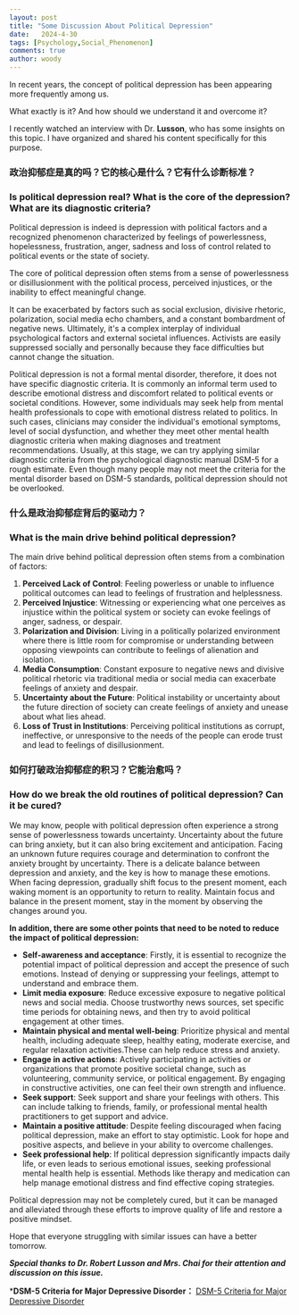 ```yaml
---
layout: post
title: "Some Discussion About Political Depression"
date:   2024-4-30
tags: [Psychology,Social_Phenomenon]
comments: true
author: woody
---
```


In recent years, the concept of political depression has been appearing more frequently among us. 

What exactly is it? And how should we understand it and overcome it? 

I recently watched an interview with Dr. **Lusson**, who has some insights on this topic. I have organized and shared his content specifically for this purpose.

### 政治抑郁症是真的吗？它的核心是什么？它有什么诊断标准？
### Is political depression real? What is the core of the depression? What are its diagnostic criteria?

Political depression is indeed is depression with political factors and a recognized phenomenon characterized by feelings of powerlessness, hopelessness, frustration, anger, sadness and loss of control related to political events or the state of society. 

The core of political depression often stems from a sense of powerlessness or disillusionment with the political process, perceived injustices, or the inability to effect meaningful change.

It can be exacerbated by factors such as social exclusion, divisive rhetoric, polarization, social media echo chambers, and a constant bombardment of negative news. Ultimately, it's a complex interplay of individual psychological factors and external societal influences. Activists are easily suppressed socially and personally because they face difficulties but cannot change the situation.

Political depression is not a formal mental disorder, therefore, it does not have specific diagnostic criteria. It is commonly an informal term used to describe emotional distress and discomfort related to political events or societal conditions. However, some individuals may seek help from mental health professionals to cope with emotional distress related to politics. In such cases, clinicians may consider the individual's emotional symptoms, level of social dysfunction, and whether they meet other mental health diagnostic criteria when making diagnoses and treatment recommendations. Usually, at this stage, we can try applying similar diagnostic criteria from the psychological diagnostic manual DSM-5 for a rough estimate. Even though many people may not meet the criteria for the mental disorder based on DSM-5 standards, political depression should not be overlooked.
### 什么是政治抑郁症背后的驱动力？
### What is the main drive behind political depression?

The main drive behind political depression often stems from a combination of factors:

1. **Perceived Lack of Control**: Feeling powerless or unable to influence political outcomes can lead to feelings of frustration and helplessness.
2. **Perceived Injustice**: Witnessing or experiencing what one perceives as injustice within the political system or society can evoke feelings of anger, sadness, or despair.
3. **Polarization and Division**: Living in a politically polarized environment where there is little room for compromise or understanding between opposing viewpoints can contribute to feelings of alienation and isolation.
4. **Media Consumption**: Constant exposure to negative news and divisive political rhetoric via traditional media or social media can exacerbate feelings of anxiety and despair.
5. **Uncertainty about the Future**: Political instability or uncertainty about the future direction of society can create feelings of anxiety and unease about what lies ahead.
6. **Loss of Trust in Institutions**: Perceiving political institutions as corrupt, ineffective, or unresponsive to the needs of the people can erode trust and lead to feelings of disillusionment.

### 如何打破政治抑郁症的积习？它能治愈吗？
### How do we break the old routines of political depression? Can it be cured?

We may know, people with political depression often experience a strong sense of powerlessness towards uncertainty. Uncertainty about the future can bring anxiety, but it can also bring excitement and anticipation. Facing an unknown future requires courage and determination to confront the anxiety brought by uncertainty. There is a delicate balance between depression and anxiety, and the key is how to manage these emotions. When facing depression, gradually shift focus to the present moment, each waking moment is an opportunity to return to reality. Maintain focus and balance in the present moment, stay in the moment by observing the changes around you.

**In addition, there are some other points that need to be noted to reduce the impact of political depression:**

- **Self-awareness and acceptance**: Firstly, it is essential to recognize the potential impact of political depression and accept the presence of such emotions. Instead of denying or suppressing your feelings, attempt to understand and embrace them.
- **Limit media exposure**: Reduce excessive exposure to negative political news and social media. Choose trustworthy news sources, set specific time periods for obtaining news, and then try to avoid political engagement at other times.
- **Maintain physical and mental well-being**: Prioritize physical and mental health, including adequate sleep, healthy eating, moderate exercise, and regular relaxation activities.These can help reduce stress and anxiety.
- **Engage in active actions**: Actively participating in activities or organizations that promote positive societal change, such as volunteering, community service, or political engagement. By engaging in constructive activities, one can feel their own strength and influence.
- **Seek support**: Seek support and share your feelings with others. This can include talking to friends, family, or professional mental health practitioners to get support and advice.
- **Maintain a positive attitude**: Despite feeling discouraged when facing political depression, make an effort to stay optimistic. Look for hope and positive aspects, and believe in your ability to overcome challenges.
- **Seek professional help**: If political depression significantly impacts daily life, or even leads to serious emotional issues, seeking professional mental health help is essential. Methods like therapy and medication can help manage emotional distress and find effective coping strategies.

Political depression may not be completely cured, but it can be managed and alleviated through these efforts to improve quality of life and restore a positive mindset.  

Hope that everyone struggling with similar issues can have a better tomorrow.

***Special thanks to Dr. Robert Lusson and Mrs. Chai for their attention and discussion on this issue.***

***DSM-5 Criteria for Major Depressive Disorder：**
[DSM-5 Criteria for Major Depressive Disorder](https://www.mdcalc.com/calc/10195/dsm-5-criteria-major-depressive-disorder)
